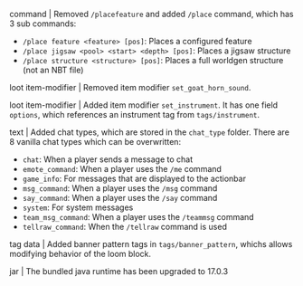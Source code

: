 command | Removed `/placefeature` and added `/place` command, which has 3 sub commands:
* `/place feature <feature> [pos]`: Places a configured feature
* `/place jigsaw <pool> <start> <depth> [pos]`: Places a jigsaw structure
* `/place structure <structure> [pos]`: Places a full worldgen structure (not an NBT file)

loot item-modifier | Removed item modifier `set_goat_horn_sound`.

loot item-modifier | Added item modifier `set_instrument`. It has one field `options`, which references an instrument tag from `tags/instrument`.

text | Added chat types, which are stored in the `chat_type` folder. There are 8 vanilla chat types which can be overwritten:
* `chat`: When a player sends a message to chat
* `emote_command`: When a player uses the `/me` command
* `game_info`: For messages that are displayed to the actionbar
* `msg_command`: When a player uses the `/msg` command
* `say_command`: When a player uses the `/say` command
* `system`: For system messages
* `team_msg_command`: When a player uses the `/teammsg` command
* `tellraw_command`: When the `/tellraw` command is used

tag data | Added banner pattern tags in `tags/banner_pattern`, whichs allows modifying behavior of the loom block.

jar | The bundled java runtime has been upgraded to 17.0.3
